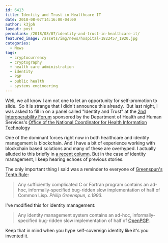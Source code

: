 ```yaml
---
id: 6413
title: Identity and Trust in Healthcare IT
date: 2018-08-07T14:16:00-04:00
author: k3jph
layout: post
permalink: /2018/08/07/identity-and-trust-in-healthcare-it/
featured_image: /assets/img/news/hospital-1822457_1920.jpg
categories:
  - News
tags:
  - cryptocurrency
  - cryptography
  - health care administration
  - identity
  - PGP
  - public health
  - systems engineering
---
```

Well, we all know I am not one to let an opportunity for self-promotion
to slide.  So it is strange that I didn't announce this already. 
But last night, I was asked to fill in on a panel called "Identity
and Trust" at the [2nd Interoperability
Forum](https://www.healthit.gov/news/events/oncs-2nd-interoperability-forum)
sponsored by the Department of Health and Human Services's [Office of the National
Coordinator for Health Information Technology](https://www.healthit.gov/)

One of the dominant forces right now in both healthcare and identity
management is blockchain. And I have a bit of experience working
with blockchain based solutions and many of these are overhyped. I
actually alluded to this briefly in [a recent
column](/2018/02/19/data-science-overhype/). But
in the case of identity management, I keep hearing echoes of previous
stories.

The only important thing I said was a reminder to everyone of [Greenspun's
Tenth Rule](http://philip.greenspun.com/bboard/q-and-a-fetch-msg?msg_id=000tgU):

> Any sufficiently complicated C or Fortran program contains an
ad-hoc, informally-specified bug-ridden slow implementation of half
of Common Lisp. <cite>Philip Greenspun, c.1993.</cite>

I've modified this for identity management:

> Any identity management system contains an ad-hoc, informally-specified
bug-ridden slow implementation of half of
[OpenPGP](https://www.ietf.org/rfc/rfc4880.txt).

Keep that in mind when you hype self-sovereign identity like it's
you invented it.
